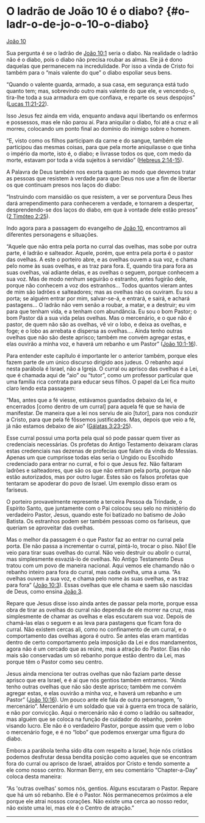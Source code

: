 # O ladrão de João 10 é o diabo? {#o-ladr-o-de-jo-o-10-o-diabo}

[João 10](http://bibliaonline.com.br/acf/jo/10)

Sua pergunta é se o ladrão de [João 10:1](http://bibliaonline.com.br/acf/jo/10/1) seria o diabo. Na realidade o ladrão não é o diabo, pois o diabo não precisa roubar as almas. Ele já é dono daquelas que permanecem na incredulidade. Por isso a vinda de Cristo foi também para o “mais valente do que” o diabo espoliar seus bens.

“Quando o valente guarda, armado, a sua casa, em segurança está tudo quanto tem; mas, sobrevindo outro mais valente do que ele, e vencendo-o, tira-lhe toda a sua armadura em que confiava, e reparte os seus despojos” ([Lucas 11:21-22](http://bibliaonline.com.br/acf/lc/11/21-22)).

Isso Jesus fez ainda em vida, enquanto andava aqui libertando os enfermos e possessos, mas ele não parou aí. Para aniquilar o diabo, foi até a cruz e ali morreu, colocando um ponto final ao domínio do inimigo sobre o homem.

“E, visto como os filhos participam da carne e do sangue, também ele participou das mesmas coisas, para que pela morte aniquilasse o que tinha o império da morte, isto é, o diabo; e livrasse todos os que, com medo da morte, estavam por toda a vida sujeitos à servidão” ([Hebreus 2:14-15](http://bibliaonline.com.br/acf/hb/2/14-15)).

A Palavra de Deus também nos exorta quanto ao modo que devemos tratar as pessoas que resistem à verdade para que Deus nos use a fim de libertar os que continuam presos nos laços do diabo:

“Instruindo com mansidão os que resistem, a ver se porventura Deus lhes dará arrependimento para conhecerem a verdade, e tornarem a despertar, desprendendo-se dos laços do diabo, em que à vontade dele estão presos” ([2 Timóteo 2:25](http://bibliaonline.com.br/acf/2tm/2/25)).

Indo agora para a passagem do evangelho de [João 10](http://bibliaonline.com.br/acf/jo/10), encontramos ali diferentes personagens e situações.

“Aquele que não entra pela porta no curral das ovelhas, mas sobe por outra parte, é ladrão e salteador. Aquele, porém, que entra pela porta é o pastor das ovelhas. A este o porteiro abre, e as ovelhas ouvem a sua voz, e chama pelo nome às suas ovelhas, e as traz para fora. E, quando tira para fora as suas ovelhas, vai adiante delas, e as ovelhas o seguem, porque conhecem a sua voz. Mas de modo nenhum seguirão o estranho, antes fugirão dele, porque não conhecem a voz dos estranhos... Todos quantos vieram antes de mim são ladrões e salteadores; mas as ovelhas não os ouviram. Eu sou a porta; se alguém entrar por mim, salvar-se-á, e entrará, e sairá, e achará pastagens... O ladrão não vem senão a roubar, a matar, e a destruir; eu vim para que tenham vida, e a tenham com abundância. Eu sou o bom Pastor; o bom Pastor dá a sua vida pelas ovelhas. Mas o mercenário, e o que não é pastor, de quem não são as ovelhas, vê vir o lobo, e deixa as ovelhas, e foge; e o lobo as arrebata e dispersa as ovelhas.... Ainda tenho outras ovelhas que não são deste aprisco; também me convém agregar estas, e elas ouvirão a minha voz, e haverá um rebanho e um Pastor” ([João 10:1-16](http://bibliaonline.com.br/acf/jo/10/1-16)).

Para entender este capítulo é importante ler o anterior também, porque eles fazem parte de um único discurso dirigido aos judeus. O rebanho aqui nesta parábola é Israel, não a Igreja. O curral ou aprisco das ovelhas é a Lei, que é chamada aqui de “aio” ou “tutor”, como um professor particular que uma família rica contrata para educar seus filhos. O papel da Lei fica muito claro lendo esta passagem:

“Mas, antes que a fé viesse, estávamos guardados debaixo da lei, e encerrados [como dentro de um curral] para aquela fé que se havia de manifestar. De maneira que a lei nos serviu de aio [tutor], para nos conduzir a Cristo, para que pela fé fôssemos justificados. Mas, depois que veio a fé, já não estamos debaixo de aio” ([Gálatas 3:23-25](http://bibliaonline.com.br/acf/gl/3/23-25)).

Esse curral possui uma porta pela qual só pode passar quem tiver as credenciais necessárias. Os profetas do Antigo Testamento deixaram claras estas credenciais nas dezenas de profecias que falam da vinda do Messias. Apenas um que cumprisse todas elas seria o Ungido ou Escolhido credenciado para entrar no curral, e foi o que Jesus fez. Não faltaram ladrões e salteadores, que são os que não entram pela porta, porque não estão autorizados, mas por outro lugar. Estes são os falsos profetas que tentaram se apoderar do povo de Israel. Um exemplo disso eram os fariseus.

O porteiro provavelmente represente a terceira Pessoa da Trindade, o Espírito Santo, que juntamente com o Pai colocou seu selo no ministério do verdadeiro Pastor, Jesus, quando este foi batizado no batismo de João Batista. Os estranhos podem ser também pessoas como os fariseus, que queriam se aproveitar das ovelhas.

Mas o melhor da passagem é o que Pastor faz ao entrar no curral pela porta. Ele não passa a incrementar o curral, pintá-lo, trocar o piso. Não! Ele veio para tirar suas ovelhas do curral. Não veio destruir ou abolir o curral, mas simplesmente esvaziá-lo de ovelhas. No Antigo Testamento Deus tratou com um povo de maneira nacional. Aqui vemos ele chamando não o rebanho inteiro para fora do curral, mas cada ovelha, uma a uma. “As ovelhas ouvem a sua voz, e chama pelo nome às suas ovelhas, e as traz para fora” ([João 10:3](http://bibliaonline.com.br/acf/jo/10/3)). Essas ovelhas que ele chama e saem são nascidas de Deus, como ensina [João 3](http://bibliaonline.com.br/acf/jo/3).

Repare que Jesus disse isso ainda antes de passar pela morte, porque essa obra de tirar as ovelhas do curral não dependia de ele morrer na cruz, mas simplesmente de chamar as ovelhas e elas escutarem sua voz. Depois de chamá-las elas o seguem e as leva para pastagens que ficam fora do curral. Não existem cercas ali, como no confinamento de um curral, e o comportamento das ovelhas agora é outro. Se antes elas eram mantidas dentro de certo comportamento pela imposição da Lei e dos mandamentos, agora não é um cercado que as reúne, mas a atração do Pastor. Elas não mais são conservadas um só rebanho porque estão dentro da Lei, mas porque têm o Pastor como seu centro.

Jesus ainda menciona ter outras ovelhas que não faziam parte desse aprisco que era Israel, e é aí que nós gentios também entramos. “Ainda tenho outras ovelhas que não são deste aprisco; também me convém agregar estas, e elas ouvirão a minha voz, e haverá um rebanho e um Pastor” ([João 10:16](http://bibliaonline.com.br/acf/jo/10/16)). Um pouco ante ele fala de outra personagem, “o mercenário”. Mercenário é um soldado que vai à guerra em troca de salário, e não por convicção. Aqui o mercenário não é como o ladrão ou salteador, mas alguém que se coloca na função de cuidador do rebanho, porém visando lucro. Ele não é o verdadeiro Pastor, porque assim que vem o lobo o mercenário foge, e é no “lobo” que podemos enxergar uma figura do diabo.

Embora a parábola tenha sido dita com respeito a Israel, hoje nós cristãos podemos desfrutar dessa bendita posição como aqueles que se encontram fora do curral ou aprisco de Israel, atraídos por Cristo e tendo somente a ele como nosso centro. Norman Berry, em seu comentário “Chapter-a-Day” coloca desta maneira:

“As &#039;outras ovelhas&#039; somos nós, gentios. Alguns escutaram o Pastor. Repare que há um só rebanho. Ele é o Pastor. Nós permanecemos próximos a ele porque ele atrai nossos corações. Não existe uma cerca ao nosso redor, não existe uma lei, mas ele é o Centro de atração.”

*****